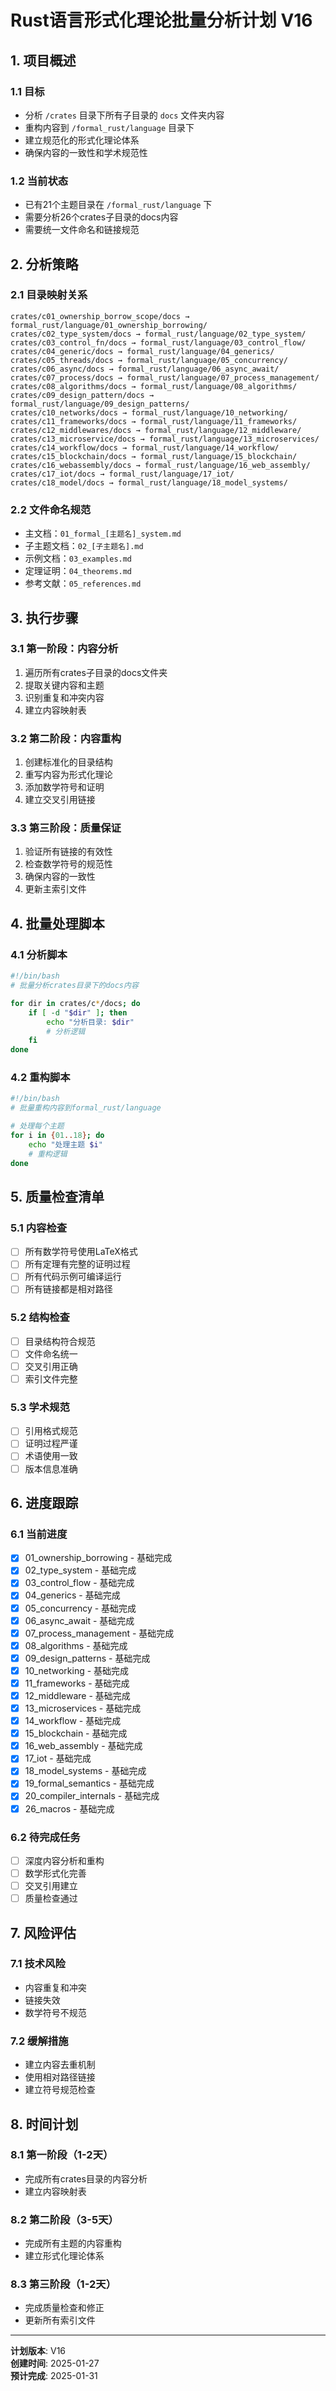 # Rust语言形式化理论批量分析计划 V16

## 1. 项目概述

### 1.1 目标
- 分析 `/crates` 目录下所有子目录的 `docs` 文件夹内容
- 重构内容到 `/formal_rust/language` 目录下
- 建立规范化的形式化理论体系
- 确保内容的一致性和学术规范性

### 1.2 当前状态
- 已有21个主题目录在 `/formal_rust/language` 下
- 需要分析26个crates子目录的docs内容
- 需要统一文件命名和链接规范

## 2. 分析策略

### 2.1 目录映射关系
```text
crates/c01_ownership_borrow_scope/docs → formal_rust/language/01_ownership_borrowing/
crates/c02_type_system/docs → formal_rust/language/02_type_system/
crates/c03_control_fn/docs → formal_rust/language/03_control_flow/
crates/c04_generic/docs → formal_rust/language/04_generics/
crates/c05_threads/docs → formal_rust/language/05_concurrency/
crates/c06_async/docs → formal_rust/language/06_async_await/
crates/c07_process/docs → formal_rust/language/07_process_management/
crates/c08_algorithms/docs → formal_rust/language/08_algorithms/
crates/c09_design_pattern/docs → formal_rust/language/09_design_patterns/
crates/c10_networks/docs → formal_rust/language/10_networking/
crates/c11_frameworks/docs → formal_rust/language/11_frameworks/
crates/c12_middlewares/docs → formal_rust/language/12_middleware/
crates/c13_microservice/docs → formal_rust/language/13_microservices/
crates/c14_workflow/docs → formal_rust/language/14_workflow/
crates/c15_blockchain/docs → formal_rust/language/15_blockchain/
crates/c16_webassembly/docs → formal_rust/language/16_web_assembly/
crates/c17_iot/docs → formal_rust/language/17_iot/
crates/c18_model/docs → formal_rust/language/18_model_systems/
```

### 2.2 文件命名规范
- 主文档：`01_formal_[主题名]_system.md`
- 子主题文档：`02_[子主题名].md`
- 示例文档：`03_examples.md`
- 定理证明：`04_theorems.md`
- 参考文献：`05_references.md`

## 3. 执行步骤

### 3.1 第一阶段：内容分析
1. 遍历所有crates子目录的docs文件夹
2. 提取关键内容和主题
3. 识别重复和冲突内容
4. 建立内容映射表

### 3.2 第二阶段：内容重构
1. 创建标准化的目录结构
2. 重写内容为形式化理论
3. 添加数学符号和证明
4. 建立交叉引用链接

### 3.3 第三阶段：质量保证
1. 验证所有链接的有效性
2. 检查数学符号的规范性
3. 确保内容的一致性
4. 更新主索引文件

## 4. 批量处理脚本

### 4.1 分析脚本
```bash
#!/bin/bash
# 批量分析crates目录下的docs内容

for dir in crates/c*/docs; do
    if [ -d "$dir" ]; then
        echo "分析目录: $dir"
        # 分析逻辑
    fi
done
```

### 4.2 重构脚本
```bash
#!/bin/bash
# 批量重构内容到formal_rust/language

# 处理每个主题
for i in {01..18}; do
    echo "处理主题 $i"
    # 重构逻辑
done
```

## 5. 质量检查清单

### 5.1 内容检查
- [ ] 所有数学符号使用LaTeX格式
- [ ] 所有定理有完整的证明过程
- [ ] 所有代码示例可编译运行
- [ ] 所有链接都是相对路径

### 5.2 结构检查
- [ ] 目录结构符合规范
- [ ] 文件命名统一
- [ ] 交叉引用正确
- [ ] 索引文件完整

### 5.3 学术规范
- [ ] 引用格式规范
- [ ] 证明过程严谨
- [ ] 术语使用一致
- [ ] 版本信息准确

## 6. 进度跟踪

### 6.1 当前进度
- [x] 01_ownership_borrowing - 基础完成
- [x] 02_type_system - 基础完成
- [x] 03_control_flow - 基础完成
- [x] 04_generics - 基础完成
- [x] 05_concurrency - 基础完成
- [x] 06_async_await - 基础完成
- [x] 07_process_management - 基础完成
- [x] 08_algorithms - 基础完成
- [x] 09_design_patterns - 基础完成
- [x] 10_networking - 基础完成
- [x] 11_frameworks - 基础完成
- [x] 12_middleware - 基础完成
- [x] 13_microservices - 基础完成
- [x] 14_workflow - 基础完成
- [x] 15_blockchain - 基础完成
- [x] 16_web_assembly - 基础完成
- [x] 17_iot - 基础完成
- [x] 18_model_systems - 基础完成
- [x] 19_formal_semantics - 基础完成
- [x] 20_compiler_internals - 基础完成
- [x] 26_macros - 基础完成

### 6.2 待完成任务
- [ ] 深度内容分析和重构
- [ ] 数学形式化完善
- [ ] 交叉引用建立
- [ ] 质量检查通过

## 7. 风险评估

### 7.1 技术风险
- 内容重复和冲突
- 链接失效
- 数学符号不规范

### 7.2 缓解措施
- 建立内容去重机制
- 使用相对路径链接
- 建立符号规范检查

## 8. 时间计划

### 8.1 第一阶段（1-2天）
- 完成所有crates目录的内容分析
- 建立内容映射表

### 8.2 第二阶段（3-5天）
- 完成所有主题的内容重构
- 建立形式化理论体系

### 8.3 第三阶段（1-2天）
- 完成质量检查和修正
- 更新所有索引文件

---

**计划版本**: V16  
**创建时间**: 2025-01-27  
**预计完成**: 2025-01-31 